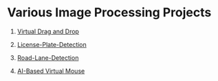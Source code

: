 # Various Image Processing Projects

1. [Virtual Drag and Drop](https://github.com/dishamodi0910/MindWave/tree/main/ImageProcessing/Projects/Virtual_Drag_Drop)
   
2. [License-Plate-Detection](https://github.com/dishamodi0910/MindWave/tree/main/ImageProcessing/Projects/LicensePlateDetection)

3. [Road-Lane-Detection](https://github.com/dishamodi0910/MindWave/tree/main/ImageProcessing/Projects/RoadLaneDetection)

4. [AI-Based Virtual Mouse](https://github.com/dishamodi0910/MindWave/tree/VirtualMouse/ImageProcessing/Projects/AI_Virtual_Mouse)
